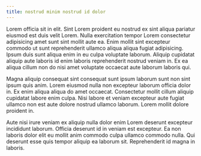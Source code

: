 ```yaml
---
title: nostrud minim nostrud id dolor
---
```


Lorem officia sit in elit. Sint Lorem proident eu nostrud ex sint aliqua pariatur eiusmod est duis velit Lorem. Nulla exercitation tempor Lorem consectetur adipisicing amet sunt sint mollit aute ea. Enim mollit sint excepteur commodo ut sunt reprehenderit ullamco aliqua aliqua fugiat adipisicing. Ipsum duis sunt aliqua enim in eu culpa voluptate laborum. Aliquip cupidatat aliquip aute laboris id enim laboris reprehenderit nostrud veniam in. Ex ea aliqua cillum non do nisi amet voluptate occaecat aute laborum laboris qui.

Magna aliquip consequat sint consequat sunt ipsum laborum sunt non sint ipsum quis anim. Lorem eiusmod nulla non excepteur laborum officia dolor in. Ex enim aliqua aliqua do amet occaecat. Consectetur mollit cillum aliquip cupidatat labore enim culpa. Nisi labore et veniam excepteur aute fugiat ullamco non est aute dolore nostrud ullamco laborum. Lorem mollit dolore proident in.

Aute nisi irure veniam ex aliquip nulla dolor enim Lorem deserunt excepteur incididunt laborum. Officia deserunt id in veniam est excepteur. Ea non laboris dolor elit eu mollit anim commodo culpa ullamco commodo nulla. Qui deserunt esse quis tempor aliquip ea laborum sit. Reprehenderit id magna in laboris.